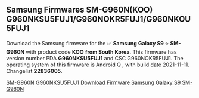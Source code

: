 <h2>Samsung Firmwares SM-G960N(KOO) G960NKSU5FUJ1/G960NOKR5FUJ1/G960NKOU5FUJ1</h2>
Download the Samsung firmware for the ✅ <strong>Samsung Galaxy S9 </strong> ⭐ <strong>SM-G960N</strong> with product code <strong>KOO</strong> <strong> from South Korea</strong>. This firmware has version number PDA <strong>G960NKSU5FUJ1</strong> and CSC G960NOKR5FUJ1. The operating system of this firmware is Android Q , with build date 2021-11-11. Changelist <strong>22836005</strong>.


[SM-G960N](https://samfirm.shop/samsung/model/SM-G960N)
[G960NKSU5FUJ1](https://samfirm.shop/samsung/pda/G960NKSU5FUJ1)
[Download Firmware Samsung Galaxy S9 SM-G960N](https://samfirm.shop/samsung/firmware/473579)
